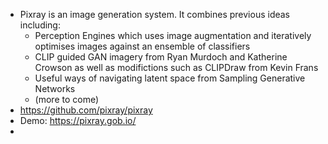 - Pixray is an image generation system. It combines previous ideas including:
	- Perception Engines which uses image augmentation and iteratively optimises images against an ensemble of classifiers
	- CLIP guided GAN imagery from Ryan Murdoch and Katherine Crowson as well as modifictions such as CLIPDraw from Kevin Frans
	- Useful ways of navigating latent space from Sampling Generative Networks
	- (more to come)
- https://github.com/pixray/pixray
- Demo: https://pixray.gob.io/
-